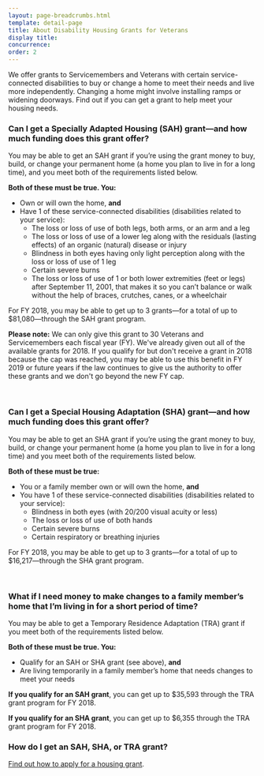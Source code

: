 ```yaml
---
layout: page-breadcrumbs.html
template: detail-page
title: About Disability Housing Grants for Veterans
display title: 
concurrence:
order: 2
---
```


<div class="va-introtext">

We offer grants to Servicemembers and Veterans with certain service-connected disabilities to buy or change a home to meet their needs and live more independently. Changing a home might involve installing ramps or widening doorways. Find out if you can get a grant to help meet your housing needs.

</div>

<div class="feature" markdown=“1”>

### Can I get a Specially Adapted Housing (SAH) grant—and how much funding does this grant offer?

You may be able to get an SAH grant if you’re using the grant money to buy, build, or change your permanent home (a home you plan to live in for a long time), and you meet both of the requirements listed below.

**Both of these must be true. You:**
- Own or will own the home, **and**
- Have 1 of these service-connected disabilities (disabilities related to your service):
  - The loss or loss of use of both legs, both arms, or an arm and a leg
  - The loss or loss of use of a lower leg along with the residuals (lasting effects) of an organic (natural) disease or injury
  - Blindness in both eyes having only light perception along with the loss or loss of use of 1 leg
  - Certain severe burns
  - The loss or loss of use of 1 or both lower extremities (feet or legs) after September 11, 2001, that makes it so you can’t balance or walk without the help of braces, crutches, canes, or a wheelchair

For FY 2018, you may be able to get up to 3 grants—for a total of up to $81,080—through the SAH grant program.

**Please note:** We can only give this grant to 30 Veterans and Servicemembers each fiscal year (FY). We've already given out all of the available grants for 2018. If you qualify for but don't receive a grant in 2018 because the cap was reached, you may be able to use this benefit in FY 2019 or future years if the law continues to give us the authority to offer these grants and we don't go beyond the new FY cap.

<br>

### Can I get a Special Housing Adaptation (SHA) grant—and how much funding does this grant offer?

You may be able to get an SHA grant if you’re using the grant money to buy, build, or change your permanent home (a home you plan to live in for a long time) and you meet both of the requirements listed below.

**Both of these must be true:**

- You or a family member own or will own the home, **and**
- You have 1 of these service-connected disabilities (disabilities related to your service):
  - Blindness in both eyes (with 20/200 visual acuity or less)
  - The loss or loss of use of both hands
  - Certain severe burns
  - Certain respiratory or breathing injuries
  
For FY 2018, you may be able to get up to 3 grants—for a total of up to $16,217—through the SHA grant program.

<br>

### What if I need money to make changes to a family member’s home that I’m living in for a short period of time?

You may be able to get a Temporary Residence Adaptation (TRA) grant if you meet both of the requirements listed below.

**Both of these must be true. You:**

- Qualify for an SAH or SHA grant (see above), **and**
- Are living temporarily in a family member’s home that needs changes to meet your needs

**If you qualify for an SAH grant**, you can get up to $35,593 through the TRA grant program for FY 2018.

**If you qualify for an SHA grant**, you can get up to $6,355 through the TRA grant program for FY 2018.

</div>

### How do I get an SAH, SHA, or TRA grant?

[Find out how to apply for a housing grant](/housing-assistance/disability-housing-grants/how-to-apply
).
